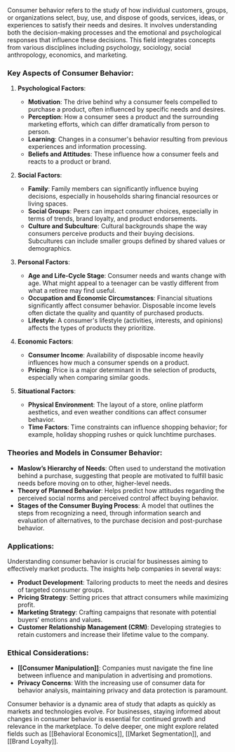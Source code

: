 Consumer behavior refers to the study of how individual customers, groups, or organizations select, buy, use, and dispose of goods, services, ideas, or experiences to satisfy their needs and desires. It involves understanding both the decision-making processes and the emotional and psychological responses that influence these decisions. This field integrates concepts from various disciplines including psychology, sociology, social anthropology, economics, and marketing.

### Key Aspects of Consumer Behavior:

1. **Psychological Factors**:
   - **Motivation**: The drive behind why a consumer feels compelled to purchase a product, often influenced by specific needs and desires.
   - **Perception**: How a consumer sees a product and the surrounding marketing efforts, which can differ dramatically from person to person.
   - **Learning**: Changes in a consumer's behavior resulting from previous experiences and information processing.
   - **Beliefs and Attitudes**: These influence how a consumer feels and reacts to a product or brand.

2. **Social Factors**:
   - **Family**: Family members can significantly influence buying decisions, especially in households sharing financial resources or living spaces.
   - **Social Groups**: Peers can impact consumer choices, especially in terms of trends, brand loyalty, and product endorsements.
   - **Culture and Subculture**: Cultural backgrounds shape the way consumers perceive products and their buying decisions. Subcultures can include smaller groups defined by shared values or demographics.

3. **Personal Factors**:
   - **Age and Life-Cycle Stage**: Consumer needs and wants change with age. What might appeal to a teenager can be vastly different from what a retiree may find useful.
   - **Occupation and Economic Circumstances**: Financial situations significantly affect consumer behavior. Disposable income levels often dictate the quality and quantity of purchased products.
   - **Lifestyle**: A consumer's lifestyle (activities, interests, and opinions) affects the types of products they prioritize.

4. **Economic Factors**:
   - **Consumer Income**: Availability of disposable income heavily influences how much a consumer spends on a product.
   - **Pricing**: Price is a major determinant in the selection of products, especially when comparing similar goods.

5. **Situational Factors**:
   - **Physical Environment**: The layout of a store, online platform aesthetics, and even weather conditions can affect consumer behavior.
   - **Time Factors**: Time constraints can influence shopping behavior; for example, holiday shopping rushes or quick lunchtime purchases.

### Theories and Models in Consumer Behavior:

- **Maslow’s Hierarchy of Needs**: Often used to understand the motivation behind a purchase, suggesting that people are motivated to fulfill basic needs before moving on to other, higher-level needs.
- **Theory of Planned Behavior**: Helps predict how attitudes regarding the perceived social norms and perceived control affect buying behavior.
- **Stages of the Consumer Buying Process**: A model that outlines the steps from recognizing a need, through information search and evaluation of alternatives, to the purchase decision and post-purchase behavior.

### Applications:

Understanding consumer behavior is crucial for businesses aiming to effectively market products. The insights help companies in several ways:
- **Product Development**: Tailoring products to meet the needs and desires of targeted consumer groups.
- **Pricing Strategy**: Setting prices that attract consumers while maximizing profit.
- **Marketing Strategy**: Crafting campaigns that resonate with potential buyers’ emotions and values.
- **Customer Relationship Management (CRM)**: Developing strategies to retain customers and increase their lifetime value to the company.

### Ethical Considerations:

- **[[Consumer Manipulation]]**: Companies must navigate the fine line between influence and manipulation in advertising and promotions.
- **Privacy Concerns**: With the increasing use of consumer data for behavior analysis, maintaining privacy and data protection is paramount.

Consumer behavior is a dynamic area of study that adapts as quickly as markets and technologies evolve. For businesses, staying informed about changes in consumer behavior is essential for continued growth and relevance in the marketplace. To delve deeper, one might explore related fields such as [[Behavioral Economics]], [[Market Segmentation]], and [[Brand Loyalty]].